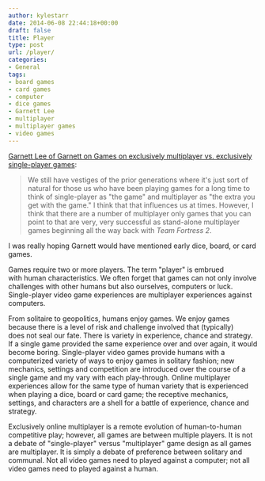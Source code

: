 ```yaml
---
author: kylestarr
date: 2014-06-08 22:44:18+00:00
draft: false
title: Player
type: post
url: /player/
categories:
- General
tags:
- board games
- card games
- computer
- dice games
- Garnett Lee
- multiplayer
- multiplayer games
- video games
---
```


[Garnett Lee of Garnett on Games on exclusively multiplayer vs. exclusively single-player games](https://itunes.apple.com/us/podcast/gamers-who-watch-dogs/id837043555?i=314242498&mt=2&at=1l3v2y3&ct=TSOG):

> We still have vestiges of the prior generations where it's just sort of natural for those us who have been playing games for a long time to think of single-player as "the game" and multiplayer as "the extra you get with the game." I think that that influences us at times. However, I think that there are a number of multiplayer only games that you can point to that are very, very successful as stand-alone multiplayer games beginning all the way back with _Team Fortress 2_.

I was really hoping Garnett would have mentioned early dice, board, or card games.

Games require two or more players. The term "player" is embrued with human characteristics. We often forget that games can not only involve challenges with other humans but also ourselves, computers or luck. Single-player video game experiences are multiplayer experiences against computers.

From solitaire to geopolitics, humans enjoy games. We enjoy games because there is a level of risk and challenge involved that (typically) does not seal our fate. There is variety in experience, chance and strategy. If a single game provided the same experience over and over again, it would become boring. Single-player video games provide humans with a computerized variety of ways to enjoy games in solitary fashion; new mechanics, settings and competition are introduced over the course of a single game and my vary with each play-through. Online multiplayer experiences allow for the same type of human variety that is experienced when playing a dice, board or card game; the receptive mechanics, settings, and characters are a shell for a battle of experience, chance and strategy.

Exclusively online multiplayer is a remote evolution of human-to-human competitive play; however, all games are between multiple players. It is not a debate of "single-player" versus "multiplayer" game design as all games are multiplayer. It is simply a debate of preference between solitary and communal. Not all video games need to played against a computer; not all video games need to played against a human.
